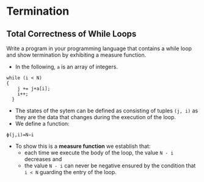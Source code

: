# Termination

## Total Correctness of While Loops

Write a program in your programming language that contains a while loop
and show termination by exhibiting a measure function.

* In the following, `a` is an array of integers.

```
while (i < N) 
{										
	j += j+a[i];										
	i++;
  }
``` 

* The states of the sytem can be defined as consisting of tuples `(j, i)`
as they are the data that changes during the execution of the loop.  
* We define a function:

```
ϕ(j,i)=N−i
```

* To show this is a **measure function** we establish that:
	* each time we execute the body of the loop, the value `N - i` 
	decreases and
	* the value `N - i` can never be negative ensured by the 
	condition that `i < N` guarding the entry of the loop.
	


